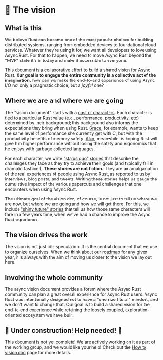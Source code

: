 # 🔮 The vision

[cc]: ./vision/characters.md
[Grace]: ./vision/characters/grace.md
[Alan]: ./vision/characters/alan.md
[gba]: ./vision/characters/grace.md#variant-a-networking-systems
[gba]: ./vision/characters/grace.md#variant-b-embedded
[sq]: ./vision/status_quo.md
[gsq]: ./vision/status_quo/gracy_deploys_her_service.md
[cok]: https://en.wikipedia.org/wiki/Curse_of_knowledge
[sf]: ./vision/shiny_future.md
[roadmap]: ./vision/roadmap.md

## What is this

We believe Rust can become one of the most popular choices for building distributed systems, ranging from embedded devices to foundational cloud services. Whatever they're using it for, we want all developers to love using Async Rust. For that to happen, we need to move Async Rust beyond the "MVP" state it's in today and make it accessible to everyone.

This document is a collaborative effort to build a shared vision for Async Rust. **Our goal is to engage the entire community in a collective act of the imagination:** how can we make the end-to-end experience of using Async I/O not only a pragmatic choice, but a *joyful* one?

## Where we are and where we are going

The "vision document" starts with a [cast of characters][cc]. Each character is tied to a particular Rust value (e.g., performance, productivity, etc) determined by their background; this background also informs the expectations they bring when using Rust. [Grace], for example, wants to keep the same level of performance she currently get with C, but with the productivity benefits of memory safety. [Alan], meanwhile, is hoping Rust will give him higher performance without losing the safety and ergonomics that he enjoys with garbage collected languages. 

For each character, we write ["status quo" stories][sq] that describe the challenges they face as they try to achieve their goals (and typically fail in dramatic fashion!), **These stories are not fiction.** They are an amalgamation of the real experiences of people using Async Rust, as reported to us by interviews, blog posts, and tweets. Writing these stories helps us gauge the cumulative impact of the various papercuts and challenges that one encounters when using Async Rust.

The ultimate goal of the vision doc, of course, is not just to tell us where we are now, but where we are going and how we will get there. For this, we include ["shiny future" stories][sf] that tell us how those same characters will fare in a few years time, when we've had a chance to improve the Async Rust experience.

## The vision drives the work

The vision is not just idle speculation. It is the central document that we use to organize ourselves. When we think about our [roadmap](./vision/roadmap.md) for any given year, it is always with the aim of moving us closer to the vision we lay out here.

## Involving the whole community

The async vision document provides a forum where the Async Rust community can plan a great overall experience for Async Rust users. Async Rust was intentionally designed not to have a "one size fits all" mindset, and we don't want to change that. Our goal is to build a shared vision for the end-to-end experience while retaining the loosely coupled, exploration-oriented ecosystem we have built.

## 🚧 Under construction! Help needed! 🚧

This document is not yet complete! We are actively working on it as part of the working group, and we would like your help! Check out the [How to vision doc](./vision/how_to_vision.md) page for more details.
